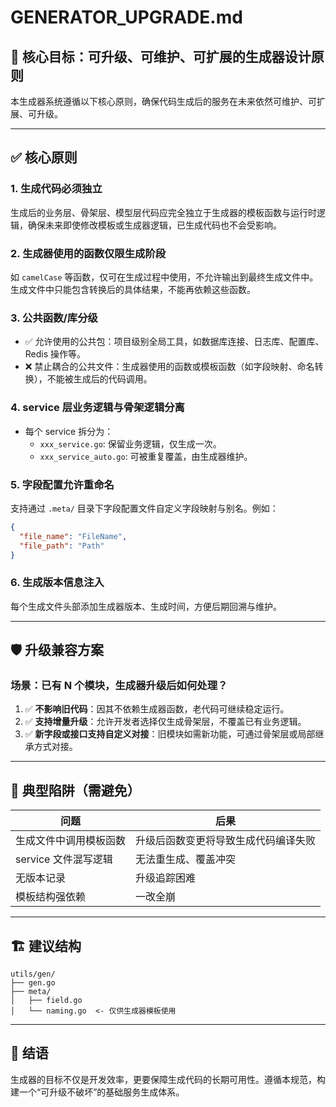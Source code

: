 # GENERATOR_UPGRADE.md

## 🎯 核心目标：可升级、可维护、可扩展的生成器设计原则

本生成器系统遵循以下核心原则，确保代码生成后的服务在未来依然可维护、可扩展、可升级。

---

## ✅ 核心原则

### 1. **生成代码必须独立**
生成后的业务层、骨架层、模型层代码应完全独立于生成器的模板函数与运行时逻辑，确保未来即使修改模板或生成器逻辑，已生成代码也不会受影响。

### 2. **生成器使用的函数仅限生成阶段**
如 `camelCase` 等函数，仅可在生成过程中使用，不允许输出到最终生成文件中。生成文件中只能包含转换后的具体结果，不能再依赖这些函数。

### 3. **公共函数/库分级**
- ✅ 允许使用的公共包：项目级别全局工具，如数据库连接、日志库、配置库、Redis 操作等。
- ❌ 禁止耦合的公共文件：生成器使用的函数或模板函数（如字段映射、命名转换），不能被生成后的代码调用。

### 4. **service 层业务逻辑与骨架逻辑分离**
- 每个 service 拆分为：
  - `xxx_service.go`: 保留业务逻辑，仅生成一次。
  - `xxx_service_auto.go`: 可被重复覆盖，由生成器维护。

### 5. **字段配置允许重命名**
支持通过 `.meta/` 目录下字段配置文件自定义字段映射与别名。例如：
```json
{
  "file_name": "FileName",
  "file_path": "Path"
}
```

### 6. **生成版本信息注入**
每个生成文件头部添加生成器版本、生成时间，方便后期回溯与维护。

---

## 🛡 升级兼容方案

### 场景：已有 N 个模块，生成器升级后如何处理？
1. ✅ **不影响旧代码**：因其不依赖生成器函数，老代码可继续稳定运行。
2. ✅ **支持增量升级**：允许开发者选择仅生成骨架层，不覆盖已有业务逻辑。
3. ✅ **新字段或接口支持自定义对接**：旧模块如需新功能，可通过骨架层或局部继承方式对接。

---

## 🧩 典型陷阱（需避免）

| 问题 | 后果 |
|------|------|
| 生成文件中调用模板函数 | 升级后函数变更将导致生成代码编译失败 |
| service 文件混写逻辑 | 无法重生成、覆盖冲突 |
| 无版本记录 | 升级追踪困难 |
| 模板结构强依赖 | 一改全崩 |

---

## 🏗 建议结构

```
utils/gen/
├── gen.go
├── meta/
│   ├── field.go
│   └── naming.go  <- 仅供生成器模板使用
```

---

## 📌 结语

生成器的目标不仅是开发效率，更要保障生成代码的长期可用性。遵循本规范，构建一个“可升级不破坏”的基础服务生成体系。

